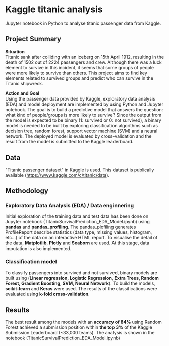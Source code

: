 # Kaggle titanic analysis
Jupyter notebook in Python to analyse titanic passenger data from Kaggle.

## Project Summary
**Situation**  
Titanic sank after colliding with an iceberg on 15th April 1912, resulting in the death of 1502 out of 2224 passengers and crew. Although there was a luck element to survive in this incident, it seems that some groups of people were more likely to survive than others. This project aims to find key elements related to survived groups and predict who can survive in the Titanic shipwreck.  
  
**Action and Goal**  
Using the passenger data provided by Kaggle, exploratory data analysis (EDA) and model deployment are implemented by using Python and Jupyter notebook. The goal is to build a predictive model that answers the question: what kind of people/groups is more likely to survive? Since the output from the model is expected to be binary (1: survived or 0: not survived), a binary model is needed to be built by exploring classification algorithms such as decision tree, random forest, support vector machine (SVM) and a neural network. The deployed model is evaluated by cross-validation and the result from the model is submitted to the Kaggle leaderboard.

## Data
"Titanic passenger dataset" in Kaggle is used. This dataset is publically available (https://www.kaggle.com/c/titanic/data).

## Methodology
### Exploratory Data Analysis (EDA) / Data enginnering
Initial exploration of the training data and test data has been done on Jupyter notebook (TitanicSurvivalPrediction_EDA_Model.ipynb) using **pandas** and **pandas_profiling**. The pandas_plofiling generates ProfileReport describe statistics (data type, missing values, histogram, etc...) of the data on an interactive HTML report. To visualise the detail of the data, **Matplotlib**, **Plotly** and **Seaborn** are used. At this stage, data imputation is also implemented.
  
### Classification model
To classify passengers into survived and not survived, binary models are built using (**Linear regression, Logistic Regression, Extra Trees, Random Forest, Gradient Boosting, SVM, Neural Network**). To build the models, **scikit-learn** and **Keras** were used. The results of the classifications were evaluated using **k-fold cross-validation**. 

## Results
The best result among the models with an **accuracy of 84%** using Random Forest achieved a submission position within **the top 3%** of the Kaggle Submission Leaderboard (~33,000 teams). The analysis is shown in the notebook (TitanicSurvivalPrediction_EDA_Model.ipynb)


